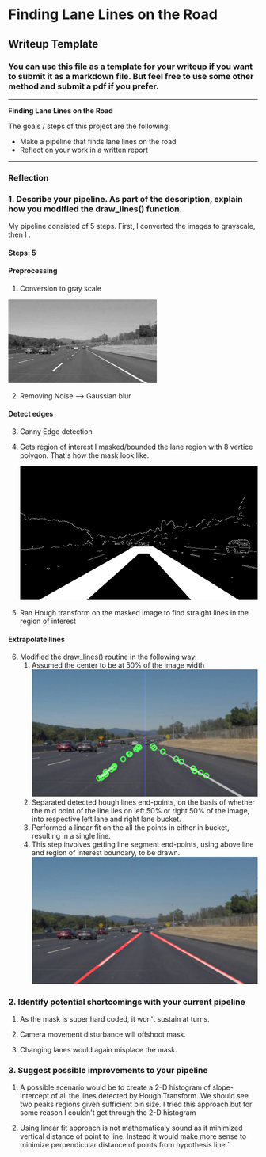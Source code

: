 # **Finding Lane Lines on the Road** 

## Writeup Template

### You can use this file as a template for your writeup if you want to submit it as a markdown file. But feel free to use some other method and submit a pdf if you prefer.

---

**Finding Lane Lines on the Road**

The goals / steps of this project are the following:
* Make a pipeline that finds lane lines on the road
* Reflect on your work in a written report


[//]: # (Image References)

[image1]: ./examples/grayscale.jpg "Grayscale"
[image2]: ./rnd/double_mask/mask.jpg "Double Mask"
[image3]: ./rnd/line_mid_points/output_solidWhiteCurve.jpg "line separation"
[image4]: ./output_test_images/output_solidWhiteCurve.jpg "line extrapolation"
---

### Reflection

### 1. Describe your pipeline. As part of the description, explain how you modified the draw_lines() function.

My pipeline consisted of 5 steps. First, I converted the images to grayscale, then I .

#### Steps: 5

#### Preprocessing
1. Conversion to gray scale

![alt text][image1]

2. Removing Noise --> Gaussian blur

#### Detect edges
3. Canny Edge detection

4. Gets region of interest
   I masked/bounded the lane region with 8 vertice polygon.
   That's how the mask look like.

   ![alt text][image2]

5. Ran Hough transform on the masked image to find straight lines in the region of interest


#### Extrapolate lines
6. Modified the draw_lines() routine in the following way:
   1. Assumed the center to be at 50% of the image width  
   ![alt text][image3]
   2. Separated detected hough lines end-points, on the basis of whether the mid point of the line lies on left 50% or right 50% of the image, into respective left lane and right lane bucket. 
   3. Performed a linear fit on the all the points in either in bucket, resulting in a single line.
   4. This step involves getting line segment end-points, using above line and region of interest boundary, to be drawn.
   ![alt text][image4]
        

### 2. Identify potential shortcomings with your current pipeline


1. As the mask is super hard coded, it won't sustain at turns.

2. Camera movement disturbance will offshoot mask.

3. Changing lanes would again misplace the mask. 


### 3. Suggest possible improvements to your pipeline

1. A possible scenario would be to create a 2-D histogram of slope-intercept of all the lines detected by Hough Transform. We should see two peaks regions given sufficient bin size. I tried this approach but for some reason I couldn't get through the 2-D histogram

2. Using linear fit approach is not mathematicaly sound as it minimized vertical distance of point to line. Instead it would make more sense to minimize perpendicular distance of points from hypothesis line.`
